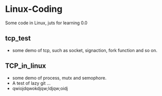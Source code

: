 # Linux-Coding

Some code in Linux, juts for learning 0.0 


## tcp_test
- some demo of tcp, such as socket, signaction, fork function and so on.



## TCP_in_linux
- some demo of process, mutx and semophore.
- A test of lazy git ...
- qwiojdqwokdjqw;ldjqw;oidj



